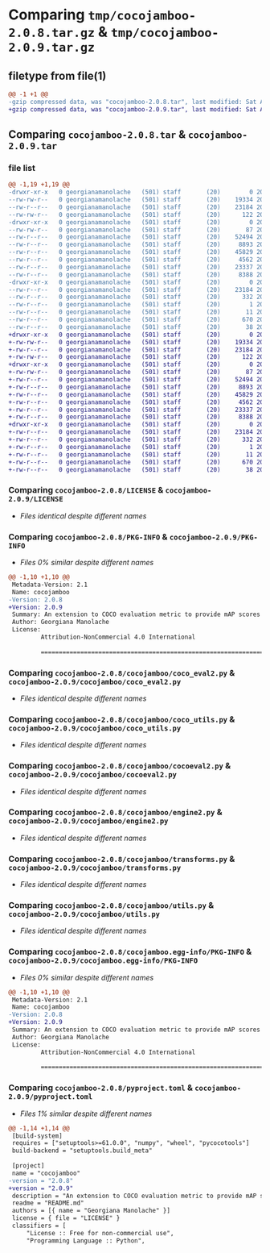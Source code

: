 # Comparing `tmp/cocojamboo-2.0.8.tar.gz` & `tmp/cocojamboo-2.0.9.tar.gz`

## filetype from file(1)

```diff
@@ -1 +1 @@
-gzip compressed data, was "cocojamboo-2.0.8.tar", last modified: Sat Apr 29 09:38:26 2023, max compression
+gzip compressed data, was "cocojamboo-2.0.9.tar", last modified: Sat Apr 29 09:42:07 2023, max compression
```

## Comparing `cocojamboo-2.0.8.tar` & `cocojamboo-2.0.9.tar`

### file list

```diff
@@ -1,19 +1,19 @@
-drwxr-xr-x   0 georgianamanolache   (501) staff       (20)        0 2023-04-29 09:38:26.952811 cocojamboo-2.0.8/
--rw-rw-r--   0 georgianamanolache   (501) staff       (20)    19334 2023-01-10 14:44:25.000000 cocojamboo-2.0.8/LICENSE
--rw-r--r--   0 georgianamanolache   (501) staff       (20)    23184 2023-04-29 09:38:26.952276 cocojamboo-2.0.8/PKG-INFO
--rw-rw-r--   0 georgianamanolache   (501) staff       (20)      122 2023-03-31 12:26:52.000000 cocojamboo-2.0.8/README.md
-drwxr-xr-x   0 georgianamanolache   (501) staff       (20)        0 2023-04-29 09:38:26.948549 cocojamboo-2.0.8/cocojamboo/
--rw-rw-r--   0 georgianamanolache   (501) staff       (20)       87 2023-04-29 09:28:42.000000 cocojamboo-2.0.8/cocojamboo/__init__.py
--rw-r--r--   0 georgianamanolache   (501) staff       (20)    52494 2023-04-29 09:37:26.000000 cocojamboo-2.0.8/cocojamboo/coco_eval2.py
--rw-r--r--   0 georgianamanolache   (501) staff       (20)     8893 2023-02-17 12:32:17.000000 cocojamboo-2.0.8/cocojamboo/coco_utils.py
--rw-r--r--   0 georgianamanolache   (501) staff       (20)    45829 2023-04-29 07:00:48.000000 cocojamboo-2.0.8/cocojamboo/cocoeval2.py
--rw-r--r--   0 georgianamanolache   (501) staff       (20)     4562 2023-04-29 09:03:23.000000 cocojamboo-2.0.8/cocojamboo/engine2.py
--rw-r--r--   0 georgianamanolache   (501) staff       (20)    23337 2023-02-17 12:32:17.000000 cocojamboo-2.0.8/cocojamboo/transforms.py
--rw-r--r--   0 georgianamanolache   (501) staff       (20)     8388 2023-02-17 12:32:17.000000 cocojamboo-2.0.8/cocojamboo/utils.py
-drwxr-xr-x   0 georgianamanolache   (501) staff       (20)        0 2023-04-29 09:38:26.951015 cocojamboo-2.0.8/cocojamboo.egg-info/
--rw-r--r--   0 georgianamanolache   (501) staff       (20)    23184 2023-04-29 09:38:26.000000 cocojamboo-2.0.8/cocojamboo.egg-info/PKG-INFO
--rw-r--r--   0 georgianamanolache   (501) staff       (20)      332 2023-04-29 09:38:26.000000 cocojamboo-2.0.8/cocojamboo.egg-info/SOURCES.txt
--rw-r--r--   0 georgianamanolache   (501) staff       (20)        1 2023-04-29 09:38:26.000000 cocojamboo-2.0.8/cocojamboo.egg-info/dependency_links.txt
--rw-r--r--   0 georgianamanolache   (501) staff       (20)       11 2023-04-29 09:38:26.000000 cocojamboo-2.0.8/cocojamboo.egg-info/top_level.txt
--rw-r--r--   0 georgianamanolache   (501) staff       (20)      670 2023-04-29 09:31:39.000000 cocojamboo-2.0.8/pyproject.toml
--rw-r--r--   0 georgianamanolache   (501) staff       (20)       38 2023-04-29 09:38:26.952919 cocojamboo-2.0.8/setup.cfg
+drwxr-xr-x   0 georgianamanolache   (501) staff       (20)        0 2023-04-29 09:42:07.472917 cocojamboo-2.0.9/
+-rw-rw-r--   0 georgianamanolache   (501) staff       (20)    19334 2023-01-10 14:44:25.000000 cocojamboo-2.0.9/LICENSE
+-rw-r--r--   0 georgianamanolache   (501) staff       (20)    23184 2023-04-29 09:42:07.472590 cocojamboo-2.0.9/PKG-INFO
+-rw-rw-r--   0 georgianamanolache   (501) staff       (20)      122 2023-03-31 12:26:52.000000 cocojamboo-2.0.9/README.md
+drwxr-xr-x   0 georgianamanolache   (501) staff       (20)        0 2023-04-29 09:42:07.469785 cocojamboo-2.0.9/cocojamboo/
+-rw-rw-r--   0 georgianamanolache   (501) staff       (20)       87 2023-04-29 09:41:32.000000 cocojamboo-2.0.9/cocojamboo/__init__.py
+-rw-r--r--   0 georgianamanolache   (501) staff       (20)    52494 2023-04-29 09:37:26.000000 cocojamboo-2.0.9/cocojamboo/coco_eval2.py
+-rw-r--r--   0 georgianamanolache   (501) staff       (20)     8893 2023-02-17 12:32:17.000000 cocojamboo-2.0.9/cocojamboo/coco_utils.py
+-rw-r--r--   0 georgianamanolache   (501) staff       (20)    45829 2023-04-29 07:00:48.000000 cocojamboo-2.0.9/cocojamboo/cocoeval2.py
+-rw-r--r--   0 georgianamanolache   (501) staff       (20)     4562 2023-04-29 09:03:23.000000 cocojamboo-2.0.9/cocojamboo/engine2.py
+-rw-r--r--   0 georgianamanolache   (501) staff       (20)    23337 2023-02-17 12:32:17.000000 cocojamboo-2.0.9/cocojamboo/transforms.py
+-rw-r--r--   0 georgianamanolache   (501) staff       (20)     8388 2023-02-17 12:32:17.000000 cocojamboo-2.0.9/cocojamboo/utils.py
+drwxr-xr-x   0 georgianamanolache   (501) staff       (20)        0 2023-04-29 09:42:07.471929 cocojamboo-2.0.9/cocojamboo.egg-info/
+-rw-r--r--   0 georgianamanolache   (501) staff       (20)    23184 2023-04-29 09:42:07.000000 cocojamboo-2.0.9/cocojamboo.egg-info/PKG-INFO
+-rw-r--r--   0 georgianamanolache   (501) staff       (20)      332 2023-04-29 09:42:07.000000 cocojamboo-2.0.9/cocojamboo.egg-info/SOURCES.txt
+-rw-r--r--   0 georgianamanolache   (501) staff       (20)        1 2023-04-29 09:42:07.000000 cocojamboo-2.0.9/cocojamboo.egg-info/dependency_links.txt
+-rw-r--r--   0 georgianamanolache   (501) staff       (20)       11 2023-04-29 09:42:07.000000 cocojamboo-2.0.9/cocojamboo.egg-info/top_level.txt
+-rw-r--r--   0 georgianamanolache   (501) staff       (20)      670 2023-04-29 09:41:42.000000 cocojamboo-2.0.9/pyproject.toml
+-rw-r--r--   0 georgianamanolache   (501) staff       (20)       38 2023-04-29 09:42:07.473003 cocojamboo-2.0.9/setup.cfg
```

### Comparing `cocojamboo-2.0.8/LICENSE` & `cocojamboo-2.0.9/LICENSE`

 * *Files identical despite different names*

### Comparing `cocojamboo-2.0.8/PKG-INFO` & `cocojamboo-2.0.9/PKG-INFO`

 * *Files 0% similar despite different names*

```diff
@@ -1,10 +1,10 @@
 Metadata-Version: 2.1
 Name: cocojamboo
-Version: 2.0.8
+Version: 2.0.9
 Summary: An extension to COCO evaluation metric to provide mAP scores with custom paramters.
 Author: Georgiana Manolache
 License: 
         Attribution-NonCommercial 4.0 International
         
         =======================================================================
```

### Comparing `cocojamboo-2.0.8/cocojamboo/coco_eval2.py` & `cocojamboo-2.0.9/cocojamboo/coco_eval2.py`

 * *Files identical despite different names*

### Comparing `cocojamboo-2.0.8/cocojamboo/coco_utils.py` & `cocojamboo-2.0.9/cocojamboo/coco_utils.py`

 * *Files identical despite different names*

### Comparing `cocojamboo-2.0.8/cocojamboo/cocoeval2.py` & `cocojamboo-2.0.9/cocojamboo/cocoeval2.py`

 * *Files identical despite different names*

### Comparing `cocojamboo-2.0.8/cocojamboo/engine2.py` & `cocojamboo-2.0.9/cocojamboo/engine2.py`

 * *Files identical despite different names*

### Comparing `cocojamboo-2.0.8/cocojamboo/transforms.py` & `cocojamboo-2.0.9/cocojamboo/transforms.py`

 * *Files identical despite different names*

### Comparing `cocojamboo-2.0.8/cocojamboo/utils.py` & `cocojamboo-2.0.9/cocojamboo/utils.py`

 * *Files identical despite different names*

### Comparing `cocojamboo-2.0.8/cocojamboo.egg-info/PKG-INFO` & `cocojamboo-2.0.9/cocojamboo.egg-info/PKG-INFO`

 * *Files 0% similar despite different names*

```diff
@@ -1,10 +1,10 @@
 Metadata-Version: 2.1
 Name: cocojamboo
-Version: 2.0.8
+Version: 2.0.9
 Summary: An extension to COCO evaluation metric to provide mAP scores with custom paramters.
 Author: Georgiana Manolache
 License: 
         Attribution-NonCommercial 4.0 International
         
         =======================================================================
```

### Comparing `cocojamboo-2.0.8/pyproject.toml` & `cocojamboo-2.0.9/pyproject.toml`

 * *Files 1% similar despite different names*

```diff
@@ -1,14 +1,14 @@
 [build-system]
 requires = ["setuptools>=61.0.0", "numpy", "wheel", "pycocotools"]
 build-backend = "setuptools.build_meta"
 
 [project]
 name = "cocojamboo"
-version = "2.0.8"
+version = "2.0.9"
 description = "An extension to COCO evaluation metric to provide mAP scores with custom paramters."
 readme = "README.md"
 authors = [{ name = "Georgiana Manolache" }]
 license = { file = "LICENSE" }
 classifiers = [
     "License :: Free for non-commercial use",
     "Programming Language :: Python",
```


